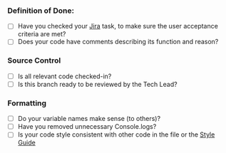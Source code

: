 ### Definition of Done:

* [ ] Have you checked your [Jira](https://bee-cs458.atlassian.net/jira/software/projects/BEETS/boards/2/backlog) task, to make sure the user acceptance criteria are met?
* [ ] Does your code have comments describing its function and reason?
<!-- 
### Tests

* [ ] Do you have Jest tests?
* [ ] Have you documented your testing criteria and edge cases in your Jira task? -->

### Source Control

* [ ] Is all relevant code checked-in?
* [ ] Is this branch ready to be reviewed by the Tech Lead?

### Formatting

* [ ] Do your variable names make sense (to others)?
* [ ] Have you removed unnecessary Console.logs? 
* [ ] Is your code style consistent with other code in the file or the [Style Guide](https://google.github.io/styleguide/jsguide.html)
